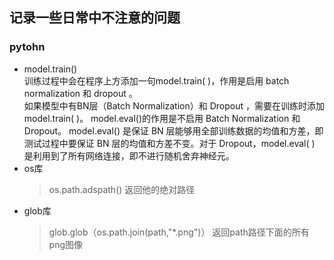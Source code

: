 ## 记录一些日常中不注意的问题
### pytohn
* model.train()  
训练过程中会在程序上方添加一句model.train( )，作用是启用 batch normalization 和 dropout 。  
如果模型中有BN层（Batch Normalization）和 Dropout ，需要在训练时添加 model.train( )。
model.eval()的作用是不启用 Batch Normalization 和 Dropout。
model.eval() 是保证 BN 层能够用全部训练数据的均值和方差，即测试过程中要保证 BN 层的均值和方差不变。对于 Dropout，model.eval( ) 是利用到了所有网络连接，即不进行随机舍弃神经元。
* os库  
  > os.path.adspath()  返回他的绝对路径
* glob库  
  > glob.glob（os.path.join(path,"*.png")） 返回path路径下面的所有png图像
